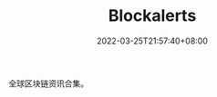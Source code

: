 ﻿---
weight: 
title: "Blockalerts"
description: "全球区块链资讯合集"
date: 2022-03-25T21:57:40+08:00
lastmod: 2022-03-25T16:45:40+08:00
draft: false
authors: ["Metabd"]
featuredImage: "blockalerts.jpg"
link: ""
tags: ["元宇宙资讯","Blockalerts"]
categories: ["navigation"]
navigation: ["元宇宙资讯"]
lightgallery: true
toc: true
pinned: false
recommend: false
recommend1: false
---
全球区块链资讯合集。
